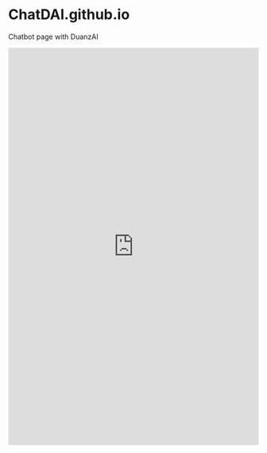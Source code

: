 # ChatDAI.github.io
Chatbot page with DuanzAI

<iframe src="http://8.130.135.0/" width="100%" height="800" frameborder="0"></iframe>
